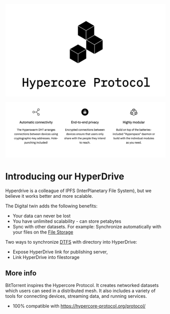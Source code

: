 ![](img/hypercore.png ":size=700x")

![](img/hypercore2.png ":size=700x")

# Introducing our HyperDrive

Hyperdrive is a colleague of IPFS (InterPlanetary File System), but we believe it works better and more scalable.

The Digital twin adds the following benefits: 
- Your data can never be lost
- You have unlimited scalability - can store petabytes
- Sync with other datasets. For example: Synchronize automatically with your files on the [File Storage](aydo)

Two ways to synchronize [DTFS](internet4:dtfs) with directory into HyperDrive:
- Expose HyperDrive link for publishing server,
- Link HyperDrive into filestorage

## More info

BitTorrent inspires the Hypercore Protocol. It creates networked datasets which users can seed in a distributed mesh. It also includes a variety of tools for connecting devices, streaming data, and running services.

- 100% compatible with https://hypercore-protocol.org/protocol/